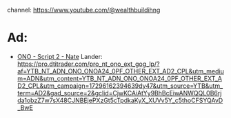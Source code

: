 channel: https://www.youtube.com/@wealthbuildihng

# Ad:
- [ONO - Script 2 - Nate](https://youtu.be/UeBBKrn5omg)
Lander: https://pro.dtitrader.com/pro_nt_ono_ext_gog_lp/?af=YTB_NT_ADN_ONO_ONOA24_0PF_OTHER_EXT_AD2_CPL&utm_medium=ADN&utm_content=YTB_NT_ADN_ONO_ONOA24_0PF_OTHER_EXT_AD2_CPL&utm_campaign=17296162394639dy47&utm_source=YTB&utm_term=AD2&gad_source=2&gclid=CjwKCAiAtYy9BhBcEiwANWQQL0B6rjda1obzZ7w7sX48CJNBEjePXzGt5cTpdkaKyX_XUVv5Y_c5thoCFSYQAvD_BwE
